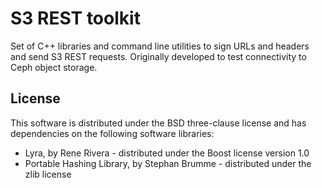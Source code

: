 # S3 REST toolkit

Set of C++ libraries and command line utilities to sign URLs and headers
and send S3 REST requests.
Originally developed to test connectivity to Ceph object storage.

## License

This software is distributed under the BSD three-clause license and has
dependencies on the following software libraries:
* Lyra, by Rene Rivera - distributed under the Boost license version 1.0
* Portable Hashing Library, by Stephan Brumme - distributed under the
  zlib license
  
